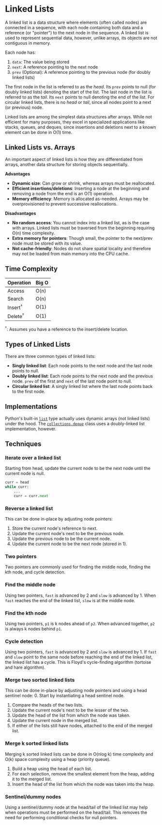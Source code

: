 # Linked Lists

A linked list is a data structure where elements (often called nodes) are connected in a sequence, with each node containing both data and a reference (or "pointer") to the next node in the sequence. A linked list is used to represent sequential data, however, unlike arrays, its objects are not contiguous in memory.

Each node has:
1. `data`: The value being stored
2. `next`: A reference pointing to the next node
3. `prev` (Optional): A reference pointing to the previous node (for doubly linked lists)

The first node in the list is referred to as the *head*. Its `prev` points to null (for doubly linked lists) denoting the start of the list. The last node in the list is referred to as the *tail*. Its `next` points to null denoting the end of the list. For circular linked lists, there is no *head* or *tail*, since all nodes point to a next (or previous) node.

Linked lists are among the simplest data structures after arrays. While not efficient for many purposes, they excel in specialized applications like stacks, queues, and deques, since insertions and deletions next to a known element can be done in O(1) time.

## Linked Lists vs. Arrays

An important aspect of linked lists is how they are differentiated from arrays, another data structure for storing objects sequentially.

**Advantages**
* **Dynamic size**: Can grow or shrink, whereas arrays must be reallocated.
* **Efficient insertions/deletions**: Inserting a node at the beginning and removing a node from the end is an O(1) operation.
* **Memory efficiency**: Memory is allocated as-needed. Arrays may be overprovisioned to prevent successive reallocations.

**Disadvantages**
* **No random access**: You cannot index into a linked list, as is the case with arrays. Linked lists must be traversed from the beginning requiring O(n) time complexity.
* **Extra memory for pointers**: Though small, the pointer to the next/prev node must be stored with its value.
* **Not cache-friendly**: Nodes do not share spatial locality and therefore may not be loaded from main memory into the CPU cache.

## Time Complexity

| Operation          | Big O |
| ------------------ | ----- |
| Access             | O(n)  |
| Search             | O(n)  |
| Insert<sup>†</sup> | O(1)  |
| Delete<sup>†</sup> | O(1)  |

<sup>†</sup>: Assumes you have a reference to the insert/delete location.

## Types of Linked Lists

There are three common types of linked lists:
* **Singly linked list**: Each node points to the next node and the last node points to null.
* **Doubly linked list**: Each node points to the next node and the previous node. `prev` of the first and `next` of the last node point to null.
* **Circular linked list**: A singly linked list where the last node points back to the first node.

## Implementations

Python's built-in [`list`](https://docs.python.org/3/tutorial/datastructures.html#more-on-lists) type actually uses dynamic arrays (not linked lists) under the hood. The [`collections.deque`](https://docs.python.org/3/library/collections.html#collections.deque) class uses a doubly-linked list implementation, however.

## Techniques

### Iterate over a linked list
Starting from head, update the current node to be the next node until the current node is null.

```python
curr = head
while curr:
    ...
    curr = curr.next
```

### Reverse a linked list
This can be done in-place by adjusting node pointers:
1. Store the current node's reference to next.
2. Update the current node's next to be the previous node.
3. Update the previous node to be the current node.
4. Update the current node to be the next node (stored in 1).

### Two pointers
Two pointers are commonly used for finding the middle node, finding the kth node, and cycle detection.

### Find the middle node
Using two pointers, `fast` is advanced by 2 and `slow` is advanced by 1. When `fast` reaches the end of the linked list, `slow` is at the middle node.

### Find the kth node
Using two pointers, `p1` is k nodes ahead of `p2`. When advanced together, `p2` is always k nodes behind `p1`.

### Cycle detection
Using two pointers, `fast` is advanced by 2 and `slow` is advanced by 1. If `fast` and `slow` point to the same node before reaching the end of the linked list, the linked list has a cycle. This is Floyd's cycle-finding algorithm (tortoise and hare algorithm).

### Merge two sorted linked lists
This can be done in-place by adjusting node pointers and using a head sentinel node:
0. Start by instantiating a head sentinel node.
1. Compare the heads of the two lists.
2. Update the current node's next to be the lesser of the two.
3. Update the head of the list from which the node was taken.
4. Update the current node in the merged list.
5. If either of the lists still have nodes, attached to the end of the merged list.

### Merge k sorted linked lists
Merging k sorted linked lists can be done in O(nlog k) time complexity and O(k) space complexity using a heap (priority queue).
1. Build a heap using the head of each list.
2. For each selection, remove the smallest element from the heap, adding it to the merged list.
3. Insert the head of the list from which the node was taken into the heap.

### Sentinel/dummy nodes
Using a sentinel/dummy node at the head/tail of the linked list may help when operations must be performed on the head/tail. This removes the need for performing conditional checks for null pointers.
